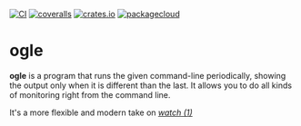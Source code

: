 [![CI](https://github.com/lpenz/ogle/actions/workflows/ci.yml/badge.svg)](https://github.com/lpenz/ogle/actions/workflows/ci.yml)
[![coveralls](https://coveralls.io/repos/github/lpenz/ogle/badge.svg?branch=main)](https://coveralls.io/github/lpenz/ogle?branch=main)
[![crates.io](https://img.shields.io/crates/v/ogle)](https://crates.io/crates/ogle)
[![packagecloud](https://img.shields.io/badge/deb-packagecloud.io-844fec.svg)](https://packagecloud.io/app/lpenz/debian/search?q=ogle)

# ogle

**ogle** is a program that runs the given command-line periodically,
showing the output only when it is different than the last.
It allows you to do all kinds of monitoring right from the command
line.

It's a more flexible and modern take on *[watch (1)]*


[watch (1)]: https://linux.die.net/man/1/watch

